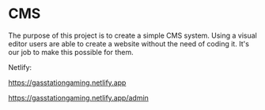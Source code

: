 # CMS

The purpose of this project is to create a simple CMS system. Using a visual editor users are able to create a website without the need of coding it. It's our job to make this possible for them.
 
Netlify:

https://gasstationgaming.netlify.app

https://gasstationgaming.netlify.app/admin
